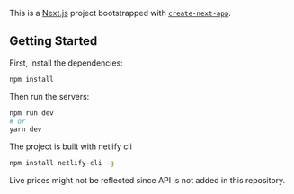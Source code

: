 This is a [Next.js](https://nextjs.org/) project bootstrapped with [`create-next-app`](https://github.com/vercel/next.js/tree/canary/packages/create-next-app).

## Getting Started

First, install the dependencies:

```bash
npm install
```

Then run the servers: 

```bash
npm run dev
# or
yarn dev
```

The project is built with netlify cli
```bash
npm install netlify-cli -g
```

Live prices might not be reflected since API is not added in this repository.



